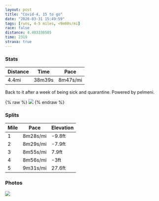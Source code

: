 ```yaml
---
layout: post
title: "Covid-4, 15 to go"
date: "2020-03-31 15:49:59"
tags: [runs, 4-5 miles, <9m00s/mi]
race: false
distance: 4.403338505
time: 2319
strava: true
---
```


### Stats

| Distance | Time | Pace |
|----------|------|------|
|4.4mi|38m39s|8m47s/mi|

Back to it after a week of being sick and quarantine. Powered by pelmeni.

{% raw %}
<img src='https://maps.googleapis.com/maps/api/staticmap?maptype=roadmap&path=enc:wpwwFfctbMEI_@MSWSM_@OWUe@Ge@[a@KI@IJ_Ah@KP_EdEk@jCHj@b@dB?LELWOC@B\PRALG@GI[Ma@]_@Q_AcAYQOGs@m@KWIGSa@m@{@c@qAi@u@EQe@cAi@i@SMAGOIKOOMOGSCcAUUKc@g@qA{@Y[cB_A_Ao@o@i@]My@y@cAc@c@WuAkAYK{@q@cAk@k@Mk@e@y@i@kAi@OCSHG@_@Qs@S_@OUCWDSA}@ScAC_AUeAi@WKs@i@QIs@w@OKEKSQOGc@GQQICMQMY?KDGE@@Ks@AISCC[AGKGCE?EDMBYAWKGDCIIEAGOGCIiBeAECAOKEUASVK@]Gc@Qc@c@Q_@EQMMEGOG[COI?}@COyAg@]Sm@u@a@kAKIa@SCKY_@WG[OOKU]SSe@WESGDc@JCBO?cAMIGSc@MIs@cACAE@GNARDh@Sn@?VDbAAb@Db@FL@LBb@Ax@HhA@n@BPHC?EK[AMFeDGmA@m@K_A?w@Dg@AQ@CJANPf@P^Er@JXZL\^d@LLZDn@Vd@LTH\VFFLVNJFJj@nAv@x@NLn@Tv@Nb@XRTJTJZLj@LZLRPNTJh@LbAJLHJPXRTLr@V^ZBAh@ZN?NIRL\KMONFx@h@P`@ZTX`@TN\ZVX~B~ARVb@\\Nn@@ZFp@?z@Jv@@^DVHfAb@^M\Pd@`@l@ZRPLFn@^TPLNVNTLV?\Jf@Zv@r@f@XLNJRVT\L`Ad@LB\TxAvARJNRz@p@RJZDNNd@\d@XZ`@tB`AZRb@TNPf@~@NJHTb@h@h@v@dArBl@n@`CvBlAx@l@Xr@h@~@b@TXNF^Jj@`@b@f@LHf@j@PD|AbAt@Zd@Zv@`@NNDJt@`@^JXPh@VJCJMLk@j@uAJ_@Fk@Li@`A_CT_ALYLm@f@cBV[LW^]FMHQ@[FYC_@Ba@AKi@s@Gq@QUAGIGASK?EDALNNHBBCECGQK??DK?QC_@Mu@a@E@IQAe@B]CGDSC[Ja@BCBK&key=AIzaSyC1MId7bFpkLXNAaYhBSTb8jLyiSqzbDtM&size=800x800&markers=color:yellow|label:S|40.75804,-74.00004&markers=color:green|label:F|40.756250000000065,-73.99881999999995'>
{% endraw %}

### Splits

| Mile | Pace | Elevation |
|------|------|-----------|
|1|8m28s/mi|-9.8ft|
|2|8m29s/mi|-7.9ft|
|3|8m55s/mi|7.9ft|
|4|8m56s/mi|-3ft|
|5|9m31s/mi|27.6ft|

### Photos
<img src='https://dgtzuqphqg23d.cloudfront.net/6GxbTZejLgxviZz8XlIp3mqwsG2CYYiXW0uXE-h12nc-576x768.jpg'>
